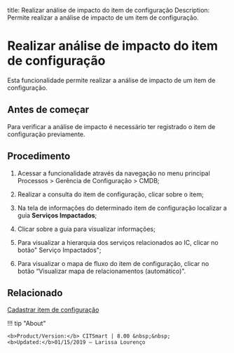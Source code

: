title: Realizar análise de impacto do item de configuração
Description: Permite realizar a análise de impacto de um item de configuração.
# Realizar análise de impacto do item de configuração

Esta funcionalidade permite realizar a análise de impacto de um item de configuração.

Antes de começar
--------------------

Para verificar a análise de impacto é necessário ter registrado o item de
configuração previamente.

Procedimento
----------------

1.  Acessar a funcionalidade através da navegação no menu principal Processos \>
    Gerência de Configuração \> CMDB;

2.  Realizar a consulta do item de configuração, clicar sobre o item;

3.  Na tela de informações do determinado item de configuração localizar a
    guia **Serviços Impactados**;

4.  Clicar sobre a guia para visualizar informações;

5.  Para visualizar a hierarquia dos serviços relacionados ao IC, clicar no
    botão" Serviço Impactados";

6.  Para visualizar o mapa de fluxo do item de configuração, clicar no
    botão “Visualizar mapa de relacionamentos (automático)".

Relacionado
----------------

[Cadastrar item de configuração](/pt-br/citsmart-platform-9/processes/configuration/use/register-CI.html)

!!! tip "About"

    <b>Product/Version:</b> CITSmart | 8.00 &nbsp;&nbsp;
    <b>Updated:</b>01/15/2019 – Larissa Lourenço
